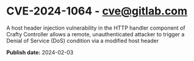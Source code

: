 # CVE-2024-1064 - cve@gitlab.com

A host header injection vulnerability in the HTTP handler component of Crafty Controller allows a remote, unauthenticated attacker to trigger a Denial of Service (DoS) condition via a modified host header

**Publish date:** 2024-02-03
